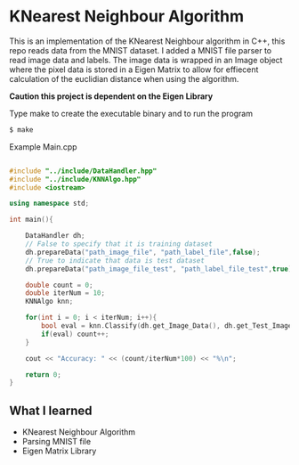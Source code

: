 # KNearest Neighbour Algorithm
This is an implementation of the KNearest Neighbour algorithm in C++, this repo reads data from the MNIST dataset.
I added a MNIST file parser to read image data and labels. The image data is wrapped in an Image object where the pixel
data is stored in a Eigen Matrix to allow for effiecent calculation of the euclidian distance when using the algorithm.

**Caution this project is dependent on the Eigen Library**

Type make to create the executable binary and to run the program
```bash
$ make
```

Example Main.cpp
```c++

#include "../include/DataHandler.hpp"
#include "../include/KNNAlgo.hpp"
#include <iostream>

using namespace std;

int main(){

    DataHandler dh;
    // False to specify that it is training dataset
    dh.prepareData("path_image_file", "path_label_file",false);
    // True to indicate that data is test dataset
    dh.prepareData("path_image_file_test", "path_label_file_test",true);

    double count = 0;
    double iterNum = 10;
    KNNAlgo knn;

    for(int i = 0; i < iterNum; i++){
        bool eval = knn.Classify(dh.get_Image_Data(), dh.get_Test_Image_Data()[i]);
        if(eval) count++;
    }

    cout << "Accuracy: " << (count/iterNum*100) << "%\n";

    return 0;
}

```

## What I learned
- KNearest Neighbour Algorithm
- Parsing MNIST file
- Eigen Matrix Library
